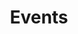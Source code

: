 ---
title: Events
regenerate: true
layout: events
description: "Upcoming Events and Reports from Past Events. We'll post video and slides as we get them."
---